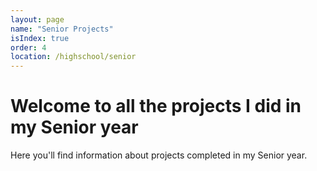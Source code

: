 ```yaml
---
layout: page
name: "Senior Projects"
isIndex: true
order: 4
location: /highschool/senior
---
```

# Welcome to all the projects I did in my Senior year

Here you'll find information about projects completed in my Senior year.
